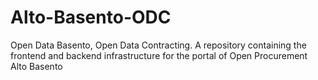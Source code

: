 # Alto-Basento-ODC

Open Data Basento, Open Data Contracting. A repository containing the frontend and backend infrastructure for the portal of Open Procurement Alto Basento